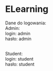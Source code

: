 # ELearning
Dane do logowania: <br />
Admin: <br/>
  login: admin <br />
  hasło: admin <br /> 
  <br />

Student: <br />
  login: student <br />
  hasło: student <br />
